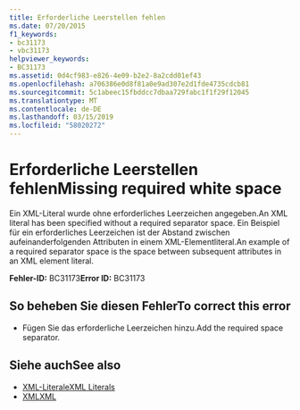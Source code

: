 ```yaml
---
title: Erforderliche Leerstellen fehlen
ms.date: 07/20/2015
f1_keywords:
- bc31173
- vbc31173
helpviewer_keywords:
- BC31173
ms.assetid: 0d4cf983-e826-4e09-b2e2-8a2cdd01ef43
ms.openlocfilehash: a706386e0d8f81a0e9ad307e2d1fde4735cdcb81
ms.sourcegitcommit: 5c1abeec15fbddcc7dbaa729fabc1f1f29f12045
ms.translationtype: MT
ms.contentlocale: de-DE
ms.lasthandoff: 03/15/2019
ms.locfileid: "58020272"
---
```

# <a name="missing-required-white-space"></a><span data-ttu-id="9a054-102">Erforderliche Leerstellen fehlen</span><span class="sxs-lookup"><span data-stu-id="9a054-102">Missing required white space</span></span>
<span data-ttu-id="9a054-103">Ein XML-Literal wurde ohne erforderliches Leerzeichen angegeben.</span><span class="sxs-lookup"><span data-stu-id="9a054-103">An XML literal has been specified without a required separator space.</span></span> <span data-ttu-id="9a054-104">Ein Beispiel für ein erforderliches Leerzeichen ist der Abstand zwischen aufeinanderfolgenden Attributen in einem XML-Elementliteral.</span><span class="sxs-lookup"><span data-stu-id="9a054-104">An example of a required separator space is the space between subsequent attributes in an XML element literal.</span></span>  
  
 <span data-ttu-id="9a054-105">**Fehler-ID:** BC31173</span><span class="sxs-lookup"><span data-stu-id="9a054-105">**Error ID:** BC31173</span></span>  
  
## <a name="to-correct-this-error"></a><span data-ttu-id="9a054-106">So beheben Sie diesen Fehler</span><span class="sxs-lookup"><span data-stu-id="9a054-106">To correct this error</span></span>  
  
-   <span data-ttu-id="9a054-107">Fügen Sie das erforderliche Leerzeichen hinzu.</span><span class="sxs-lookup"><span data-stu-id="9a054-107">Add the required space separator.</span></span>  
  
## <a name="see-also"></a><span data-ttu-id="9a054-108">Siehe auch</span><span class="sxs-lookup"><span data-stu-id="9a054-108">See also</span></span>

- [<span data-ttu-id="9a054-109">XML-Literale</span><span class="sxs-lookup"><span data-stu-id="9a054-109">XML Literals</span></span>](../../visual-basic/language-reference/xml-literals/index.md)
- [<span data-ttu-id="9a054-110">XML</span><span class="sxs-lookup"><span data-stu-id="9a054-110">XML</span></span>](../../visual-basic/programming-guide/language-features/xml/index.md)

